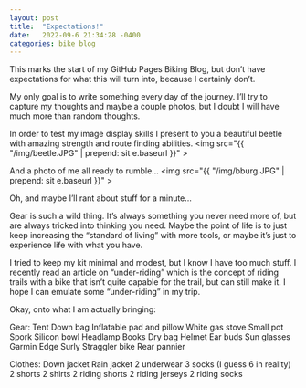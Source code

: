 ```yaml
---
layout: post
title:  "Expectations!"
date:   2022-09-6 21:34:28 -0400
categories: bike blog
---
```

This marks the start of my GitHub Pages Biking Blog, but don’t have expectations for what this will turn into, because I certainly don’t. 

My only goal is to write something every day of the journey. I’ll try to capture my thoughts and maybe a couple photos, but I doubt I will have much more than random thoughts.

In order to test my image display skills I present to you a beautiful beetle with amazing strength and route finding abilities.
<img src="{{ "/img/beetle.JPG" | prepend: sit
e.baseurl }}" >

And a photo of me all ready to rumble…
<img src="{{ "/img/bburg.JPG" | prepend: sit
e.baseurl }}" >

Oh, and maybe I’ll rant about stuff for a minute…

Gear is such a wild thing. It’s always something you never need more of, but are always tricked into thinking you need. Maybe the point of life is to just keep increasing the “standard of living” with more tools, or maybe it’s just to experience life with what you have.

I tried to keep my kit minimal and modest, but I know I have too much stuff. I recently read an article on “under-riding” which is the concept of riding trails with a bike that isn’t quite capable for the trail, but can still make it. I hope I can emulate some “under-riding” in my trip.

Okay, onto what I am actually bringing:

Gear:
Tent
Down bag
Inflatable pad and pillow 
White gas stove
Small pot
Spork
Silicon bowl
Headlamp
Books
Dry bag
Helmet
Ear buds
Sun glasses
Garmin Edge
Surly Straggler bike
Rear pannier 

Clothes:
Down jacket
Rain jacket
2 underwear 
3 socks (I guess 6 in reality)
2 shorts
2 shirts
2 riding shorts
2 riding jerseys 
2 riding socks
